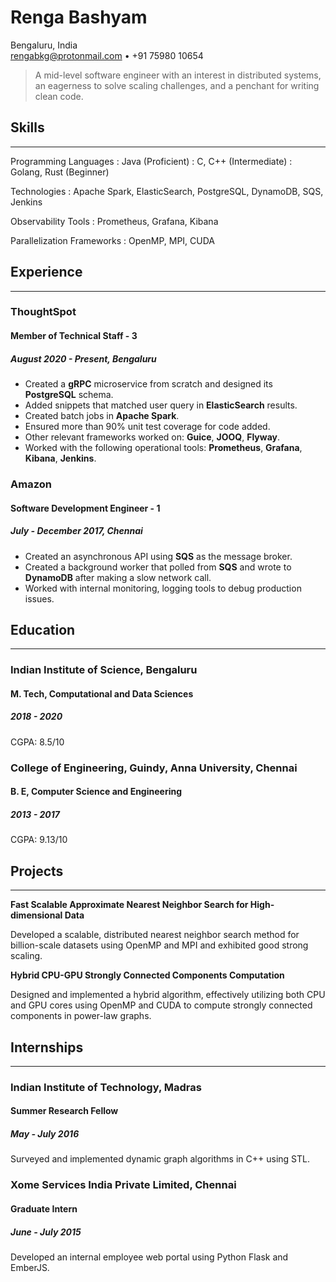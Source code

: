 # Renga Bashyam

Bengaluru, India\
<rengabkg@protonmail.com> • +91 75980 10654

> A mid-level software engineer with an interest in distributed systems,
> an eagerness to solve scaling challenges,
> and a penchant for writing clean code.

## Skills

---

Programming Languages
:   Java (Proficient)
:   C, C++ (Intermediate)
:   Golang, Rust (Beginner)

Technologies
:   Apache Spark, ElasticSearch, PostgreSQL, DynamoDB, SQS, Jenkins

Observability Tools
: Prometheus, Grafana, Kibana

Parallelization Frameworks
: OpenMP, MPI, CUDA

## Experience

---

### ThoughtSpot
#### Member of Technical Staff - 3
##### August 2020 - Present, Bengaluru
- Created a **gRPC** microservice from scratch and designed its **PostgreSQL** schema.
- Added snippets that matched user query in **ElasticSearch** results.
- Created batch jobs in **Apache Spark**.
- Ensured more than 90% unit test coverage for code added.
- Other relevant frameworks worked on: **Guice**, **JOOQ**, **Flyway**.
- Worked with the following operational tools: **Prometheus**, **Grafana**, **Kibana**, **Jenkins**.

### Amazon
#### Software Development Engineer - 1
##### July - December 2017, Chennai
- Created an asynchronous API using **SQS** as the message broker.
- Created a background worker that polled from **SQS** and wrote to **DynamoDB** after making a slow network call.
- Worked with internal monitoring, logging tools to debug production issues.

## Education

---

### Indian Institute of Science, Bengaluru
#### M. Tech, Computational and Data Sciences
##### 2018 - 2020
CGPA: 8.5/10

### College of Engineering, Guindy, Anna University, Chennai
#### B. E, Computer Science and Engineering
##### 2013 - 2017
CGPA: 9.13/10

## Projects

---

**Fast Scalable Approximate Nearest Neighbor Search for High-dimensional Data**

Developed a scalable, distributed nearest neighbor search method for billion-scale datasets using OpenMP and MPI and exhibited good strong scaling.


**Hybrid CPU-GPU Strongly Connected Components Computation**

Designed and implemented a hybrid algorithm, effectively utilizing both CPU and GPU cores using OpenMP and CUDA to compute strongly connected components in power-law graphs.

## Internships

---

### Indian Institute of Technology, Madras
#### Summer Research Fellow
##### May - July 2016
Surveyed and implemented dynamic graph algorithms in C++ using STL.

### Xome Services India Private Limited, Chennai
#### Graduate Intern
##### June - July 2015
Developed an internal employee web portal using Python Flask and EmberJS.

